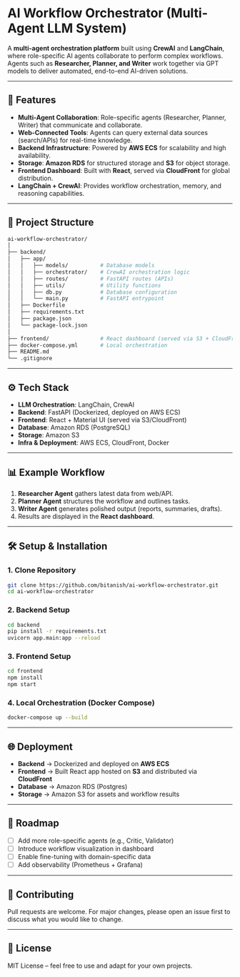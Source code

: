 # AI Workflow Orchestrator (Multi-Agent LLM System)

A **multi-agent orchestration platform** built using **CrewAI** and **LangChain**, where role-specific AI agents collaborate to perform complex workflows. Agents such as **Researcher, Planner, and Writer** work together via GPT models to deliver automated, end-to-end AI-driven solutions.

---

## 🚀 Features

* **Multi-Agent Collaboration**: Role-specific agents (Researcher, Planner, Writer) that communicate and collaborate.
* **Web-Connected Tools**: Agents can query external data sources (search/APIs) for real-time knowledge.
* **Backend Infrastructure**: Powered by **AWS ECS** for scalability and high availability.
* **Storage**: **Amazon RDS** for structured storage and **S3** for object storage.
* **Frontend Dashboard**: Built with **React**, served via **CloudFront** for global distribution.
* **LangChain + CrewAI**: Provides workflow orchestration, memory, and reasoning capabilities.

---

## 📂 Project Structure

```bash
ai-workflow-orchestrator/
│
├── backend/
│   ├── app/
│   │   ├── models/          # Database models
│   │   ├── orchestrator/    # CrewAI orchestration logic
│   │   ├── routes/          # FastAPI routes (APIs)
│   │   ├── utils/           # Utility functions
│   │   ├── db.py            # Database configuration
│   │   └── main.py          # FastAPI entrypoint
│   ├── Dockerfile
│   ├── requirements.txt
│   ├── package.json
│   └── package-lock.json
│
├── frontend/                # React dashboard (served via S3 + CloudFront)
├── docker-compose.yml       # Local orchestration
├── README.md
└── .gitignore
```

---

## ⚙️ Tech Stack

* **LLM Orchestration**: LangChain, CrewAI
* **Backend**: FastAPI (Dockerized, deployed on AWS ECS)
* **Frontend**: React + Material UI (served via S3/CloudFront)
* **Database**: Amazon RDS (PostgreSQL)
* **Storage**: Amazon S3
* **Infra & Deployment**: AWS ECS, CloudFront, Docker

---

## 📊 Example Workflow

1. **Researcher Agent** gathers latest data from web/API.
2. **Planner Agent** structures the workflow and outlines tasks.
3. **Writer Agent** generates polished output (reports, summaries, drafts).
4. Results are displayed in the **React dashboard**.

---

## 🛠️ Setup & Installation

### 1. Clone Repository

```bash
git clone https://github.com/bitanish/ai-workflow-orchestrator.git
cd ai-workflow-orchestrator
```

### 2. Backend Setup

```bash
cd backend
pip install -r requirements.txt
uvicorn app.main:app --reload
```

### 3. Frontend Setup

```bash
cd frontend
npm install
npm start
```

### 4. Local Orchestration (Docker Compose)

```bash
docker-compose up --build
```

---

## 🌐 Deployment

* **Backend** → Dockerized and deployed on **AWS ECS**
* **Frontend** → Built React app hosted on **S3** and distributed via **CloudFront**
* **Database** → Amazon RDS (Postgres)
* **Storage** → Amazon S3 for assets and workflow results

---

## 📌 Roadmap

* [ ] Add more role-specific agents (e.g., Critic, Validator)
* [ ] Introduce workflow visualization in dashboard
* [ ] Enable fine-tuning with domain-specific data
* [ ] Add observability (Prometheus + Grafana)

---

## 🤝 Contributing

Pull requests are welcome. For major changes, please open an issue first to discuss what you would like to change.

---

## 📜 License

MIT License – feel free to use and adapt for your own projects.
